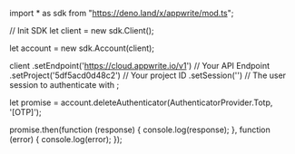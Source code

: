 import * as sdk from "https://deno.land/x/appwrite/mod.ts";

// Init SDK
let client = new sdk.Client();

let account = new sdk.Account(client);

client
    .setEndpoint('https://cloud.appwrite.io/v1') // Your API Endpoint
    .setProject('5df5acd0d48c2') // Your project ID
    .setSession('') // The user session to authenticate with
;


let promise = account.deleteAuthenticator(AuthenticatorProvider.Totp, '[OTP]');

promise.then(function (response) {
    console.log(response);
}, function (error) {
    console.log(error);
});